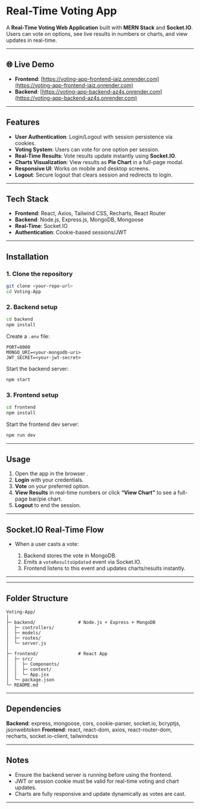 # Real-Time Voting App

A **Real-Time Voting Web Application** built with **MERN Stack** and **Socket.IO**. Users can vote on options, see live results in numbers or charts, and view updates in real-time.

---

## 🌐 Live Demo

- **Frontend**: [https://voting-app-frontend-iaiz.onrender.com](https://voting-app-frontend-iaiz.onrender.com)  
- **Backend**: [https://voting-app-backend-az4s.onrender.com](https://voting-app-backend-az4s.onrender.com)

---

## Features

* **User Authentication**: Login/Logout with session persistence via cookies.
* **Voting System**: Users can vote for one option per session.
* **Real-Time Results**: Vote results update instantly using **Socket.IO**.
* **Charts Visualization**: View results as **Pie Chart** in a full-page modal.
* **Responsive UI**: Works on mobile and desktop screens.
* **Logout**: Secure logout that clears session and redirects to login.

---

## Tech Stack

* **Frontend**: React, Axios, Tailwind CSS, Recharts, React Router
* **Backend**: Node.js, Express.js, MongoDB, Mongoose
* **Real-Time**: Socket.IO
* **Authentication**: Cookie-based sessions/JWT

---

## Installation

### 1. Clone the repository

```bash
git clone <your-repo-url>
cd Voting-App
```

### 2. Backend setup

```bash
cd backend
npm install
```

Create a `.env` file:

```
PORT=8000
MONGO_URI=<your-mongodb-uri>
JWT_SECRET=<your-jwt-secret>
```

Start the backend server:

```bash
npm start
```

### 3. Frontend setup

```bash
cd frontend
npm install
```

Start the frontend dev server:

```bash
npm run dev
```

---

## Usage

1. Open the app in the browser .
2. **Login** with your credentials.
3. **Vote** on your preferred option.
4. **View Results** in real-time numbers or click **“View Chart”** to see a full-page bar/pie chart.
5. **Logout** to end the session.

---

## Socket.IO Real-Time Flow

* When a user casts a vote:

  1. Backend stores the vote in MongoDB.
  2. Emits a `voteResultsUpdated` event via Socket.IO.
  3. Frontend listens to this event and updates charts/results instantly.

---


---

## Folder Structure

```
Voting-App/
│
├─ backend/                # Node.js + Express + MongoDB
│  ├─ controllers/
│  ├─ models/
│  ├─ routes/
│  └─ server.js
│
├─ frontend/               # React App
│  ├─ src/
│  │  ├─ Components/
│  │  ├─ context/
│  │  └─ App.jsx
│  └─ package.json
└─ README.md
```

---

## Dependencies

**Backend**: express, mongoose, cors, cookie-parser, socket.io, bcryptjs, jsonwebtoken
**Frontend**: react, react-dom, axios, react-router-dom, recharts, socket.io-client, tailwindcss

---

## Notes

* Ensure the backend server is running before using the frontend.
* JWT or session cookie must be valid for real-time voting and chart updates.
* Charts are fully responsive and update dynamically as votes are cast.

---


